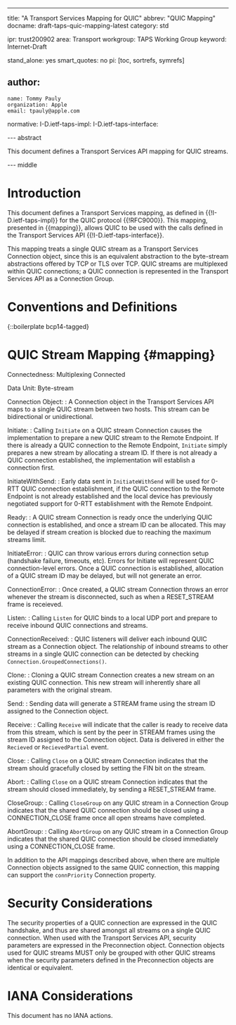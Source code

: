 ---

title: "A Transport Services Mapping for QUIC"
abbrev: "QUIC Mapping"
docname: draft-taps-quic-mapping-latest
category: std

ipr: trust200902
area: Transport
workgroup: TAPS Working Group
keyword: Internet-Draft

stand_alone: yes
smart_quotes: no
pi: [toc, sortrefs, symrefs]

author:
 -
    name: Tommy Pauly
    organization: Apple
    email: tpauly@apple.com

normative:
  I-D.ietf-taps-impl:
  I-D.ietf-taps-interface:

--- abstract

This document defines a Transport Services API mapping for QUIC streams.

--- middle

# Introduction

This document defines a Transport Services mapping, as defined in {{!I-D.ietf-taps-impl}} for
the QUIC protocol {{!RFC9000}}. This mapping, presented in {{mapping}}, allows QUIC to be used
with the calls defined in the Transport Services API {{!I-D.ietf-taps-interface}}.

This mapping treats a single QUIC stream as a Transport Services Connection object, since this is an
equivalent abstraction to the byte-stream abstractions offered by TCP or TLS over TCP. QUIC streams are
multiplexed within QUIC connections; a QUIC connection is represented in the Transport Services API as
a Connection Group.

# Conventions and Definitions

{::boilerplate bcp14-tagged}

# QUIC Stream Mapping {#mapping}

Connectedness: Multiplexing Connected

Data Unit: Byte-stream

Connection Object:
: A Connection object in the Transport Services API maps to a single QUIC stream between two hosts. This stream can be bidirectional or unidirectional.

Initiate:
: Calling `Initiate` on a QUIC stream Connection causes the implementation to prepare a new QUIC stream to the Remote Endpoint. If there is already a QUIC connection to the Remote Endpoint, `Initiate` simply prepares a new stream by allocating a stream ID. If there is not already a QUIC connection established, the implementation will establish a connection first.

InitiateWithSend:
: Early data sent in `InitiateWithSend` will be used for 0-RTT QUIC connection establishment, if the QUIC connection to the Remote Endpoint is not already established and the local device has previously negotiated support for 0-RTT establishment with the Remote Endpoint.

Ready:
: A QUIC stream Connection is ready once the underlying QUIC connection is established, and once a stream ID can be allocated. This may be delayed if stream creation is blocked due to reaching the maximum streams limit.

InitiateError:
: QUIC can throw various errors during connection setup (handshake failure, timeouts, etc). Errors for Initiate will represent QUIC connection-level errors. Once a QUIC connection is established, allocation of a QUIC stream ID may be delayed, but will not generate an error.

ConnectionError:
: Once created, a QUIC stream Connection throws an error whenever the stream is disconnected, such as when a RESET_STREAM frame is receieved.

Listen:
: Calling `Listen` for QUIC binds to a local UDP port and prepare to receive inbound QUIC connections and streams.

ConnectionReceived:
: QUIC listeners will deliver each inbound QUIC stream as a Connection object. The relationship of inbound streams to other streams in a single QUIC connection can be detected by checking `Connection.GroupedConnections()`.

Clone:
: Cloning a QUIC stream Connection creates a new stream on an existing QUIC connection. This new stream will inherently share all parameters with the original stream.

Send:
: Sending data will generate a STREAM frame using the stream ID assigned to the Connection object.

Receive:
: Calling `Receive` will indicate that the caller is ready to receive data from this stream, which is sent by the peer in STREAM frames using the stream ID assigned to the Connection object. Data is delivered in either the `Recieved` or `RecievedPartial` event.

Close:
: Calling `Close` on a QUIC stream Connection indicates that the stream should gracefully closed by setting the FIN bit on the stream.

Abort:
: Calling `Close` on a QUIC stream Connection indicates that the stream should closed immediately, by sending a RESET_STREAM frame.

CloseGroup:
: Calling `CloseGroup` on any QUIC stream in a Connection Group indicates that the shared QUIC connection should be closed using a CONNECTION_CLOSE frame once all open streams have completed.

AbortGroup:
: Calling `AbortGroup` on any QUIC stream in a Connection Group indicates that the shared QUIC connection should be closed immediately using a CONNECTION_CLOSE frame.

In addition to the API mappings described above, when there are multiple Connection objects assigned to the same QUIC connection, this mapping can support the `connPriority` Connection property.

# Security Considerations

The security properties of a QUIC connection are expressed in the QUIC handshake, and thus are shared
amongst all streams on a single QUIC connection. When used with the Transport Services API, security
parameters are expressed in the Preconnection object. Connection objects used for QUIC streams MUST
only be grouped with other QUIC streams when the security parameters defined in the Preconnection
objects are identical or equivalent.

# IANA Considerations

This document has no IANA actions.
